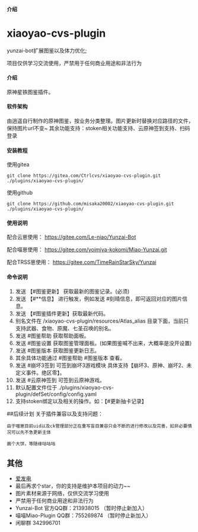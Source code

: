 #### 介绍
# xiaoyao-cvs-plugin

yunzai-bot扩展图鉴以及体力优化; 

项目仅供学习交流使用，严禁用于任何商业用途和非法行为

#### 介绍

原神星铁图鉴插件。

#### 软件架构
由逍遥自行制作的原神图鉴，按业务分类整理。图片更新时替换对应路径的文件，保持图片url不变~
其余功能支持：stoken相关功能支持、云原神签到支持、扫码登录

#### 安装教程
使用gitea
```
git clone https://gitea.com/Ctrlcvs/xiaoyao-cvs-plugin.git ./plugins/xiaoyao-cvs-plugin/
```
使用github
```
git clone https://github.com/misaka20002/xiaoyao-cvs-plugin.git ./plugins/xiaoyao-cvs-plugin/
```


#### 使用说明
 配合云崽使用： https://gitee.com/Le-niao/Yunzai-Bot
 
 配合喵崽使用： https://gitee.com/yoimiya-kokomi/Miao-Yunzai.git
 
 配合TRSS崽使用： https://gitee.com/TimeRainStarSky/Yunzai
 
#### 命令说明
1. 发送 【#图鉴更新】 获取最新的图鉴记录。(必须)
2. 发送 【#**信息】 进行触发，例如发送 #刻晴信息，即可返回对应的图片信息。
3. 发送 【#图鉴插件更新】获取最新代码。
4. 别名文件在 /xiaoyao-cvs-plugin/resources/Atlas_alias 目录下面，当前只支持武器、食物、原魔、七圣召唤的别名。
6. 发送 #图鉴帮助 获取帮助面板。
7. 发送 #图鉴设置 获取图鉴管理面板。(如果图鉴喊不出来，大概率是没开设置)
8. 发送 #图鉴版本 获取图鉴更新日志。
9. 其余具体功能通过 #图鉴帮助 #图鉴版本 查看。
10. 发送 #崩坏3签到 可签到崩坏3游戏模块 具体支持【崩坏3、原神、崩坏2、未定义事件。绝区零】。
11. 发送 #云原神签到 可签到云原神游戏。
12. 默认配置文件位于 ./plugins/xiaoyao-cvs-plugin/defSet/config/config.yaml
13. 支持stoken绑定以及相关的操作。如：【#更新抽卡记录】

##后续计划
   关于插件兼容以及支持问题：
 
    由于喵崽目前uid以及ck管理部分正在重写盲目兼容只会不断的进行修改以及完善，如非必要情况可以先不急更新主体
    
    画个大饼，等随缘咕咕咕
## 其他
<!---
- 有什么问题、Bug，或有其它建议，欢迎提 [issue](https://github.com/Ctrlcvs/xiaoyao-cvs-plugin/issues)
-->
- [爱发电](https://afdian.net/a/Ctrlcvs)
- 最后再求个star，你的支持是维护本项目的动力~~
- 图片素材来源于网络，仅供交流学习使用
- 严禁用于任何商业用途和非法行为
- Yunzai-Bot 官方QQ群：213938015 （暂时停止新加入）
- 喵喵Miao-Plugin QQ群：755269874 （暂时停止新加入）
- 闲聊群 342996701
